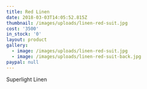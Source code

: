 ```yaml
---
title: Red Linen
date: 2018-03-03T14:05:52.815Z
thumbnail: /images/uploads/linen-red-suit.jpg
cost: '3500'
in_stock: '0'
layout: product
gallery:
  - image: /images/uploads/linen-red-suit.jpg
  - image: /images/uploads/linen-red-suit-back.jpg
paypal: null
---
```

Superlight Linen
